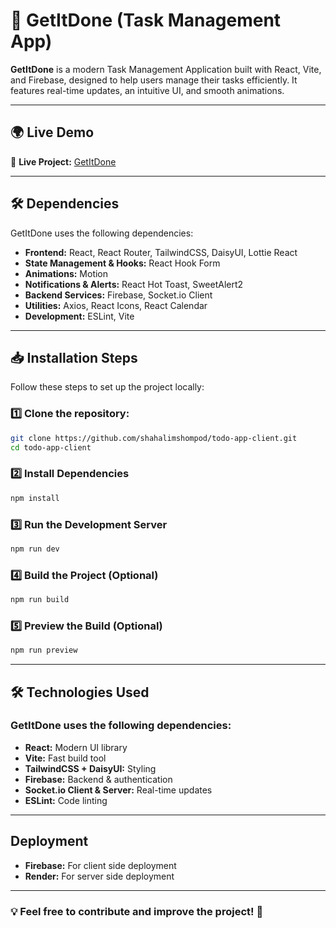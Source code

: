 # 📌 GetItDone (Task Management App)

**GetItDone** is a modern Task Management Application built with React, Vite, and Firebase, designed to help users manage their tasks efficiently. It features real-time updates, an intuitive UI, and smooth animations.

---

## 🌍 Live Demo  
🔗 **Live Project:** [GetItDone](https://getitdone-24.web.app/) 

---

## 🛠️ Dependencies
GetItDone uses the following dependencies:
- **Frontend:** React, React Router, TailwindCSS, DaisyUI, Lottie React  
- **State Management & Hooks:** React Hook Form
- **Animations:** Motion
- **Notifications & Alerts:** React Hot Toast, SweetAlert2
- **Backend Services:** Firebase, Socket.io Client
- **Utilities:** Axios, React Icons, React Calendar
- **Development:** ESLint, Vite

---

## 📥 Installation Steps

Follow these steps to set up the project locally:

### 1️⃣ Clone the repository:
```sh
git clone https://github.com/shahalimshompod/todo-app-client.git  
cd todo-app-client  
```

### 2️⃣ Install Dependencies  
```sh
npm install
```

### 3️⃣ Run the Development Server  
```sh
npm run dev
```

### 4️⃣ Build the Project (Optional)  
```sh
npm run build
```

### 5️⃣ Preview the Build (Optional)  
```sh
npm run preview
```

---

## 🛠️ Technologies Used
### GetItDone uses the following dependencies:
- **React:** Modern UI library
- **Vite:** Fast build tool
- **TailwindCSS + DaisyUI:** Styling
- **Firebase:** Backend & authentication
- **Socket.io Client & Server:** Real-time updates
- **ESLint:** Code linting

---

## Deployment
- **Firebase:** For client side deployment
- **Render:** For server side deployment

---

### 💡 Feel free to contribute and improve the project! 🚀